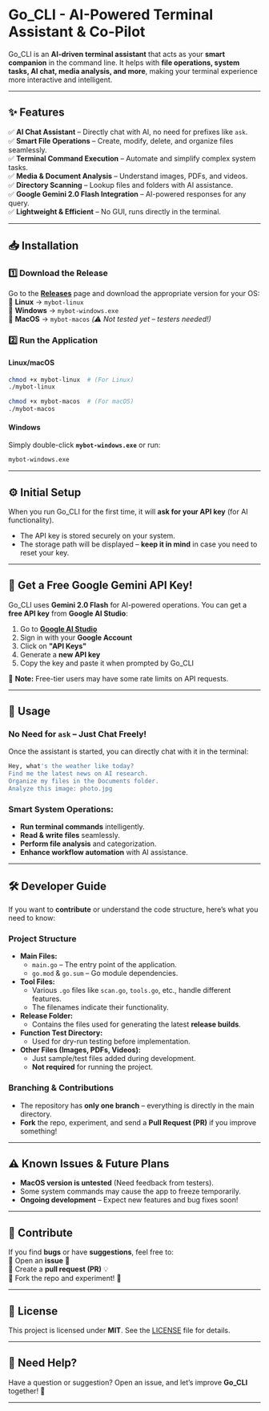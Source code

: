 

# **Go_CLI - AI-Powered Terminal Assistant & Co-Pilot**

Go_CLI is an **AI-driven terminal assistant** that acts as your **smart companion** in the command line. It helps with **file operations, system tasks, AI chat, media analysis, and more**, making your terminal experience more interactive and intelligent.

---

## **✨ Features**

✅ **AI Chat Assistant** – Directly chat with AI, no need for prefixes like `ask`.  
✅ **Smart File Operations** – Create, modify, delete, and organize files seamlessly.  
✅ **Terminal Command Execution** – Automate and simplify complex system tasks.  
✅ **Media & Document Analysis** – Understand images, PDFs, and videos.  
✅ **Directory Scanning** – Lookup files and folders with AI assistance.  
✅ **Google Gemini 2.0 Flash Integration** – AI-powered responses for any query.  
✅ **Lightweight & Efficient** – No GUI, runs directly in the terminal.

---

## **📥 Installation**

### **1️⃣ Download the Release**
Go to the **[Releases](https://github.com/Userfrom1995/GO_CLI/releases)** page and download the appropriate version for your OS:  
🔹 **Linux** → `mybot-linux`  
🔹 **Windows** → `mybot-windows.exe`  
🔹 **MacOS** → `mybot-macos` _(⚠️ Not tested yet – testers needed!)_

### **2️⃣ Run the Application**
#### **Linux/macOS**
```sh
chmod +x mybot-linux  # (For Linux)
./mybot-linux
```
```sh
chmod +x mybot-macos  # (For macOS)
./mybot-macos
```

#### **Windows**
Simply double-click **`mybot-windows.exe`** or run:
```sh
mybot-windows.exe
```

---

## **⚙️ Initial Setup**
When you run Go_CLI for the first time, it will **ask for your API key** (for AI functionality).
- The API key is stored securely on your system.
- The storage path will be displayed – **keep it in mind** in case you need to reset your key.

---

## **🌟 Get a Free Google Gemini API Key!**

Go_CLI uses **Gemini 2.0 Flash** for AI-powered operations. You can get a **free API key** from **Google AI Studio**:

1. Go to **[Google AI Studio](https://aistudio.google.com/)**
2. Sign in with your **Google Account**
3. Click on **"API Keys"**
4. Generate a **new API key**
5. Copy the key and paste it when prompted by Go_CLI

🔹 **Note:** Free-tier users may have some rate limits on API requests.

---

## **🚀 Usage**

### **No Need for `ask` – Just Chat Freely!**
Once the assistant is started, you can directly chat with it in the terminal:
```sh
Hey, what's the weather like today?  
Find me the latest news on AI research.  
Organize my files in the Documents folder.  
Analyze this image: photo.jpg  
```

### **Smart System Operations:**
- **Run terminal commands** intelligently.
- **Read & write files** seamlessly.
- **Perform file analysis** and categorization.
- **Enhance workflow automation** with AI assistance.

---

## **🛠️ Developer Guide**

If you want to **contribute** or understand the code structure, here’s what you need to know:

### **Project Structure**
- **Main Files:**
  - `main.go` – The entry point of the application.
  - `go.mod` & `go.sum` – Go module dependencies.
- **Tool Files:**
  - Various `.go` files like `scan.go`, `tools.go`, etc., handle different features.
  - The filenames indicate their functionality.
- **Release Folder:**
  - Contains the files used for generating the latest **release builds**.
- **Function Test Directory:**
  - Used for dry-run testing before implementation.
- **Other Files (Images, PDFs, Videos):**
  - Just sample/test files added during development.
  - **Not required** for running the project.

### **Branching & Contributions**
- The repository has **only one branch** – everything is directly in the main directory.
- **Fork** the repo, experiment, and send a **Pull Request (PR)** if you improve something!

---

## **⚠️ Known Issues & Future Plans**
- **MacOS version is untested** (Need feedback from testers).
- Some system commands may cause the app to freeze temporarily.
- **Ongoing development** – Expect new features and bug fixes soon!

---

## **🤝 Contribute**
If you find **bugs** or have **suggestions**, feel free to:  
🔹 Open an **issue** 🚀  
🔹 Create a **pull request (PR)** 💡  
🔹 Fork the repo and experiment! 🎨

---

## **📜 License**
This project is licensed under **MIT**. See the [LICENSE](./LICENSE) file for details.

---

## **💬 Need Help?**
Have a question or suggestion? Open an issue, and let’s improve **Go_CLI** together! 🚀

---

